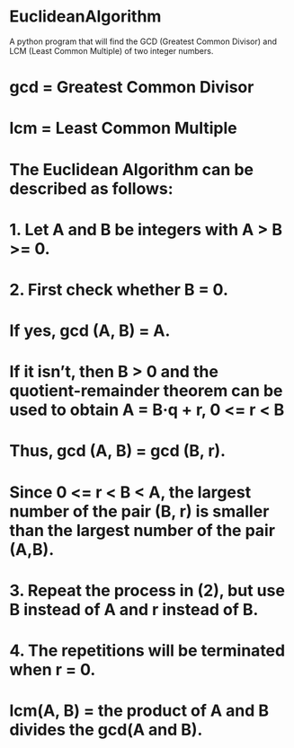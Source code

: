 # EuclideanAlgorithm
A python program that will find the GCD (Greatest Common Divisor) and LCM (Least Common Multiple) of two integer numbers.

# gcd = Greatest Common Divisor
# lcm = Least Common Multiple

# The Euclidean Algorithm can be described as follows:
# 1. Let A and B be integers with A > B >= 0.
# 2. First check whether B = 0.
#      If yes, gcd (A, B) = A.
#      If it isn’t, then B > 0 and the quotient-remainder theorem can be used to obtain A = B·q + r, 0 <= r < B
#      Thus, gcd (A, B) = gcd (B, r).
#      Since 0 <= r < B < A, the largest number of the pair (B, r) is smaller than the largest number of the pair (A,B).
# 3. Repeat the process in (2), but use B instead of A and r instead of B.
# 4. The repetitions will be terminated when r = 0.

# lcm(A, B) = the product of A and B divides the gcd(A and B).
